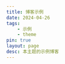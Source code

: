 ```yaml
---
title: 博客示例
date: 2024-04-26
tags:
    - 示例
    - theme
pin: true
layout: page
desc: 本主题的示例博客
---
```



<script setup>
    import BlogCard from '../components/BlogCard.vue'
    import BlogCardPage from '../components/BlogCardPage.vue'
    const blog=[
        {
            img:'https://cdn.jsdelivr.net/gh/open17/Pic/img/202405080238501.png',
            title:'Alg Note',
            desc:'算法练习,笔记与模板',
            url:'https://xcpc.open17.vip'
        },
    ];
</script>

<BlogCardPage>
<template #title>本主题的博客示例</template>
<BlogCard :blog="blog" />
</BlogCardPage>
